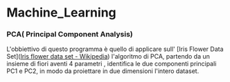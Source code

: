 # Machine_Learning

### PCA( Principal Component Analysis)

L'obbiettivo di questo programma è quello di applicare sull' [Iris Flower Data Set]([Iris flower data set - Wikipedia](https://en.wikipedia.org/wiki/Iris_flower_data_set)) l'algoritmo di PCA, partendo da un insieme di fiori aventi 4 parametri , identifica le due componenti principali PC1 e PC2, in modo da proiettare in due dimensioni l'intero dataset. 